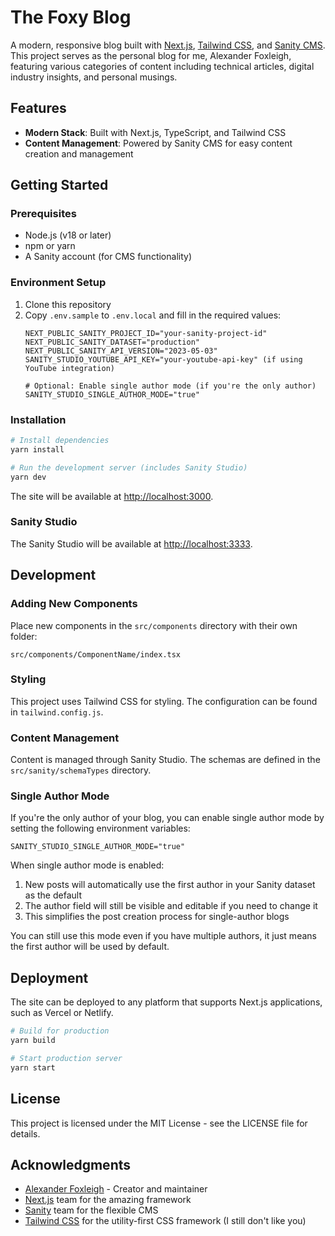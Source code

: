 # The Foxy Blog

A modern, responsive blog built with [Next.js](https://nextjs.org), [Tailwind CSS](https://tailwindcss.com), and [Sanity CMS](https://www.sanity.io). This project serves as the personal blog for me, Alexander Foxleigh, featuring various categories of content including technical articles, digital industry insights, and personal musings.

## Features

- **Modern Stack**: Built with Next.js, TypeScript, and Tailwind CSS
- **Content Management**: Powered by Sanity CMS for easy content creation and management

## Getting Started

### Prerequisites

- Node.js (v18 or later)
- npm or yarn
- A Sanity account (for CMS functionality)

### Environment Setup

1. Clone this repository
2. Copy `.env.sample` to `.env.local` and fill in the required values:
   ```
   NEXT_PUBLIC_SANITY_PROJECT_ID="your-sanity-project-id"
   NEXT_PUBLIC_SANITY_DATASET="production"
   NEXT_PUBLIC_SANITY_API_VERSION="2023-05-03"
   SANITY_STUDIO_YOUTUBE_API_KEY="your-youtube-api-key" (if using YouTube integration)
   
   # Optional: Enable single author mode (if you're the only author)
   SANITY_STUDIO_SINGLE_AUTHOR_MODE="true"
   ```

### Installation

```bash
# Install dependencies
yarn install

# Run the development server (includes Sanity Studio)
yarn dev
```

The site will be available at [http://localhost:3000](http://localhost:3000).

### Sanity Studio

The Sanity Studio will be available at [http://localhost:3333](http://localhost:3333).

## Development

### Adding New Components

Place new components in the `src/components` directory with their own folder:

```
src/components/ComponentName/index.tsx
```

### Styling

This project uses Tailwind CSS for styling. The configuration can be found in `tailwind.config.js`.

### Content Management

Content is managed through Sanity Studio. The schemas are defined in the `src/sanity/schemaTypes` directory.

### Single Author Mode

If you're the only author of your blog, you can enable single author mode by setting the following environment variables:

```
SANITY_STUDIO_SINGLE_AUTHOR_MODE="true"
```

When single author mode is enabled:

1. New posts will automatically use the first author in your Sanity dataset as the default
2. The author field will still be visible and editable if you need to change it
3. This simplifies the post creation process for single-author blogs

You can still use this mode even if you have multiple authors, it just means the first author will be used by default.

## Deployment

The site can be deployed to any platform that supports Next.js applications, such as Vercel or Netlify.

```bash
# Build for production
yarn build

# Start production server
yarn start
```

## License

This project is licensed under the MIT License - see the LICENSE file for details.

## Acknowledgments

- [Alexander Foxleigh](http://www.alexfoxleigh.com) - Creator and maintainer
- [Next.js](https://nextjs.org) team for the amazing framework
- [Sanity](https://www.sanity.io) team for the flexible CMS
- [Tailwind CSS](https://tailwindcss.com) for the utility-first CSS framework (I still don't like you)
